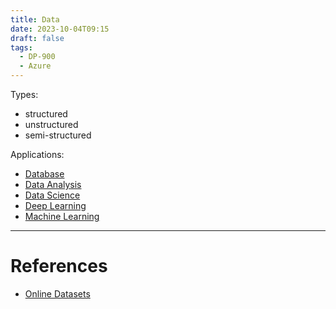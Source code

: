 ```yaml
---
title: Data
date: 2023-10-04T09:15
draft: false
tags:
  - DP-900
  - Azure
---
```

Types:

- structured
- unstructured
- semi-structured

Applications:

- [Database](/notes/computer/database)
- [Data Analysis](/notes/computer/data/data-analysis)
- [Data Science](/notes/computer/data/data-science)
- [Deep Learning](/notes/computer/data/deep-learning)
- [Machine Learning](/notes/computer/data/machine-learning)

---
# References

- [Online Datasets](/notes/computer/data/online-datasets)
